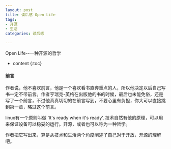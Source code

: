 ```yaml
---
layout: post
title: 读后感-Open Life
tags:
- 开源
- 生活
categories: 读后感

---
```

Open Life--一种开源的哲学




* content
{:toc}
#### 前言

作者说，他不喜欢前言，他是一个喜欢看书直奔重点的人，所以他决定以后自己写书一定不带前言。作者亨瑞克-英格在出版他的书的时候，最后也未能免俗，还是写了一个前言，不过他真真切切的在前言写到，不要心里有负担，你大可以直接跳到第一章，略过这个前言。

linux有一个原则叫做 ‘It's ready when it's ready’, 技术自然有他的原理，可以用来保证设备可以稳妥的运行。开源，或者也可以称为一种哲学。

作者把它写出来，算是从技术和生活两个角度阐述了自己对于开放，开源的理解吧。
